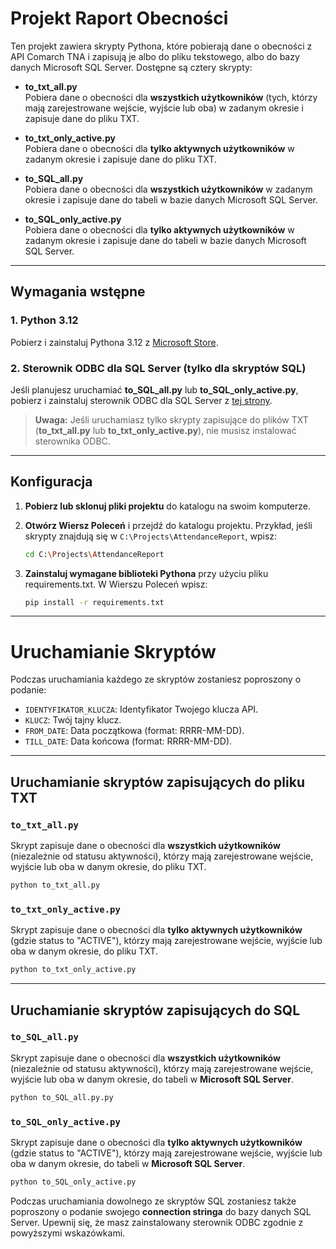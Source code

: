 # Projekt Raport Obecności

Ten projekt zawiera skrypty Pythona, które pobierają dane o obecności z API Comarch TNA i zapisują je albo do pliku tekstowego, albo do bazy danych Microsoft SQL Server. Dostępne są cztery skrypty:

- **to_txt_all.py**  
  Pobiera dane o obecności dla **wszystkich użytkowników** (tych, którzy mają zarejestrowane wejście, wyjście lub oba) w zadanym okresie i zapisuje dane do pliku TXT.

- **to_txt_only_active.py**  
  Pobiera dane o obecności dla **tylko aktywnych użytkowników** w zadanym okresie i zapisuje dane do pliku TXT.

- **to_SQL_all.py**  
  Pobiera dane o obecności dla **wszystkich użytkowników** w zadanym okresie i zapisuje dane do tabeli w bazie danych Microsoft SQL Server.

- **to_SQL_only_active.py**  
  Pobiera dane o obecności dla **tylko aktywnych użytkowników** w zadanym okresie i zapisuje dane do tabeli w bazie danych Microsoft SQL Server.

---

## Wymagania wstępne

### 1. Python 3.12  
Pobierz i zainstaluj Pythona 3.12 z [Microsoft Store](https://www.microsoft.com/store/productId/9PJPW5LDXLZ5).

### 2. Sterownik ODBC dla SQL Server (tylko dla skryptów SQL)  
Jeśli planujesz uruchamiać **to_SQL_all.py** lub **to_SQL_only_active.py**, pobierz i zainstaluj sterownik ODBC dla SQL Server z [tej strony](https://learn.microsoft.com/en-us/sql/connect/odbc/download-odbc-driver-for-sql-server?view=sql-server-ver16#download-for-windows).

> **Uwaga:** Jeśli uruchamiasz tylko skrypty zapisujące do plików TXT (**to_txt_all.py** lub **to_txt_only_active.py**), nie musisz instalować sterownika ODBC.

---

## Konfiguracja

1. **Pobierz lub sklonuj pliki projektu** do katalogu na swoim komputerze.

2. **Otwórz Wiersz Poleceń** i przejdź do katalogu projektu. Przykład, jeśli skrypty znajdują się w `C:\Projects\AttendanceReport`, wpisz:

   ```bash
   cd C:\Projects\AttendanceReport

3. **Zainstaluj wymagane biblioteki Pythona** przy użyciu pliku requirements.txt. W Wierszu Poleceń wpisz:

   ```bash
   pip install -r requirements.txt

---

# Uruchamianie Skryptów

Podczas uruchamiania każdego ze skryptów zostaniesz poproszony o podanie:

- `IDENTYFIKATOR_KLUCZA`: Identyfikator Twojego klucza API.
- `KLUCZ`: Twój tajny klucz.
- `FROM_DATE`: Data początkowa (format: RRRR-MM-DD).
- `TILL_DATE`: Data końcowa (format: RRRR-MM-DD).

---

## Uruchamianie skryptów zapisujących do pliku TXT

### `to_txt_all.py`

Skrypt zapisuje dane o obecności dla **wszystkich użytkowników** (niezależnie od statusu aktywności), którzy mają zarejestrowane wejście, wyjście lub oba w danym okresie, do pliku TXT.

```bash
python to_txt_all.py
```

### `to_txt_only_active.py`

Skrypt zapisuje dane o obecności dla **tylko aktywnych użytkowników** (gdzie status to "ACTIVE"), którzy mają zarejestrowane wejście, wyjście lub oba w danym okresie, do pliku TXT.

```bash
python to_txt_only_active.py
```

---

## Uruchamianie skryptów zapisujących do SQL

### `to_SQL_all.py`

Skrypt zapisuje dane o obecności dla **wszystkich użytkowników** (niezależnie od statusu aktywności), którzy mają zarejestrowane wejście, wyjście lub oba w danym okresie, do tabeli w **Microsoft SQL Server**.

```bash
python to_SQL_all.py.py
```

### `to_SQL_only_active.py`

Skrypt zapisuje dane o obecności dla **tylko aktywnych użytkowników** (gdzie status to "ACTIVE"), którzy mają zarejestrowane wejście, wyjście lub oba w danym okresie, do tabeli w **Microsoft SQL Server**.

```bash
python to_SQL_only_active.py
```


Podczas uruchamiania dowolnego ze skryptów SQL zostaniesz także poproszony o podanie swojego **connection stringa** do bazy danych SQL Server.
Upewnij się, że masz zainstalowany sterownik ODBC zgodnie z powyższymi wskazówkami.